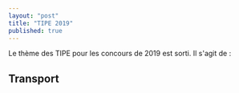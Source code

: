 ```yaml
---
layout: "post"
title: "TIPE 2019"
published: true
---
```


Le thème des TIPE pour les concours de 2019 est sorti. Il s'agit de :

## Transport
